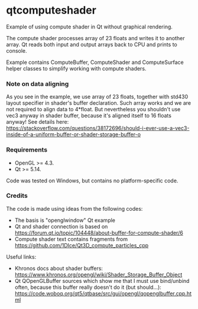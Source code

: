 # qtcomputeshader
Example of using compute shader in Qt without graphical rendering.

The compute shader processes array of 23 floats and writes it to another array. 
Qt reads both input and output arrays back to CPU and prints to console.

Example contains ComputeBuffer, ComputeShader and ComputeSurface helper classes 
to simplify working with compute shaders.

### Note on data aligning
As you see in the example, we use array of 23 floats, together with std430 layout specifier 
in shader's buffer declaration.
Such array works and we are not required to align data to 4*float.
But nevertheless you shouldn't use vec3 anyway in shader buffer, 
because it's aligned itself to 16 floats anyway!
See details here:
https://stackoverflow.com/questions/38172696/should-i-ever-use-a-vec3-inside-of-a-uniform-buffer-or-shader-storage-buffer-o


### Requirements

* OpenGL >= 4.3.
* Qt >= 5.14.

Code was tested on Windows, but contains no platform-specific code.

### Credits
The code is made using ideas from the following codes:
* The basis is "openglwindow" Qt example
* Qt and shader connection is based on https://forum.qt.io/topic/104448/about-buffer-for-compute-shader/6
* Compute shader text contains fragments from https://github.com/1DIce/Qt3D_compute_particles_cpp

Useful links:
* Khronos docs about shader buffers: https://www.khronos.org/opengl/wiki/Shader_Storage_Buffer_Object
* Qt QOpenGLBuffer sources which show me that I must use bind/unbind often, because this buffer really doesn't do it (but should...):
https://code.woboq.org/qt5/qtbase/src/gui/opengl/qopenglbuffer.cpp.html